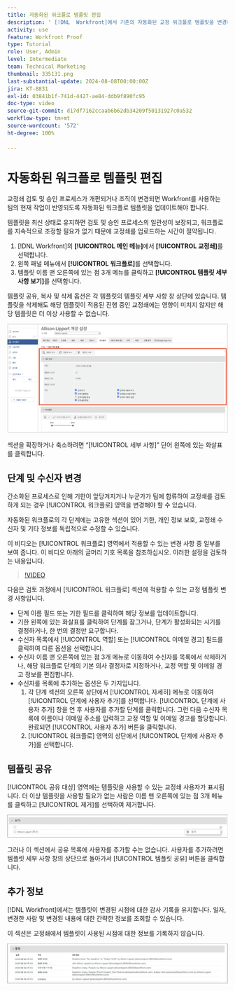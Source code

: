 ```yaml
---
title: 자동화된 워크플로 템플릿 편집
description: ' [!DNL  Workfront]에서 기존의 자동화된 교정 워크플로 템플릿을 변경하는 방법을 알아봅니다.'
activity: use
feature: Workfront Proof
type: Tutorial
role: User, Admin
level: Intermediate
team: Technical Marketing
thumbnail: 335131.png
last-substantial-update: 2024-08-08T00:00:00Z
jira: KT-8831
exl-id: 03841b1f-741d-4427-ae84-ddb9f890fc95
doc-type: video
source-git-commit: d17df7162ccaab6b62db34209f50131927c0a532
workflow-type: tm+mt
source-wordcount: '572'
ht-degree: 100%

---
```


# 자동화된 워크플로 템플릿 편집

교정쇄 검토 및 승인 프로세스가 개편되거나 조직이 변경되면 Workfront를 사용하는 팀의 현재 작업이 반영되도록 자동화된 워크플로 템플릿을 업데이트해야 합니다.

템플릿을 최신 상태로 유지하면 검토 및 승인 프로세스의 일관성이 보장되고, 워크플로를 지속적으로 조정할 필요가 없기 때문에 교정쇄를 업로드하는 시간이 절약됩니다.

1. [!DNL Workfront]의 **[!UICONTROL 메인 메뉴]**&#x200B;에서 **[!UICONTROL 교정쇄]**&#x200B;를 선택합니다.
1. 왼쪽 패널 메뉴에서 **[!UICONTROL 워크플로]**&#x200B;를 선택합니다.
1. 템플릿 이름 맨 오른쪽에 있는 점 3개 메뉴를 클릭하고 **[!UICONTROL 템플릿 세부 사항 보기]**&#x200B;를 선택합니다.

템플릿 공유, 복사 및 삭제 옵션은 각 템플릿의 템플릿 세부 사항 창 상단에 있습니다. 템플릿을 삭제해도 해당 템플릿이 적용된 진행 중인 교정쇄에는 영향이 미치지 않지만 해당 템플릿은 더 이상 사용할 수 없습니다.

![템플릿 세부 사항 창](assets/proof-system-setup-edit-templates-details-area.png)


섹션을 확장하거나 축소하려면 “[!UICONTROL 세부 사항]” 단어 왼쪽에 있는 화살표를 클릭합니다.

## 단계 및 수신자 변경

간소화된 프로세스로 인해 기한이 앞당겨지거나 누군가가 팀에 합류하여 교정쇄를 검토하게 되는 경우 [!UICONTROL 워크플로] 영역을 변경해야 할 수 있습니다.

자동화된 워크플로의 각 단계에는 고유한 섹션이 있어 기한, 개인 정보 보호, 교정쇄 수신자 및 기타 정보를 독립적으로 수정할 수 있습니다.

이 비디오는 [!UICONTROL 워크플로] 영역에서 적용할 수 있는 변경 사항 중 일부를 보여 줍니다. 이 비디오 아래의 글머리 기호 목록을 참조하십시오. 이러한 설정을 검토하는 내용입니다.

>[!VIDEO](https://video.tv.adobe.com/v/335131/?quality=12&learn=on&enablevpops)

다음은 검토 과정에서 [!UICONTROL 워크플로] 섹션에 적용할 수 있는 교정 템플릿 변경 사항입니다.

* 단계 이름 필드 또는 기한 필드를 클릭하여 해당 정보를 업데이트합니다.
* 기한 왼쪽에 있는 화살표를 클릭하여 단계를 잠그거나, 단계가 활성화되는 시기를 결정하거나, 한 번의 결정만 요구합니다.
* 수신자 목록에서 [!UICONTROL 역할] 또는 [!UICONTROL 이메일 경고] 필드를 클릭하여 다른 옵션을 선택합니다.
* 수신자 이름 맨 오른쪽에 있는 점 3개 메뉴로 이동하여 수신자를 목록에서 삭제하거나, 해당 워크플로 단계의 기본 의사 결정자로 지정하거나, 교정 역할 및 이메일 경고 정보를 편집합니다.
* 수신자를 목록에 추가하는 옵션은 두 가지입니다.
   1. 각 단계 섹션의 오른쪽 상단에서 [!UICONTROL 자세히] 메뉴로 이동하여 [!UICONTROL 단계에 사용자 추가]를 선택합니다. [!UICONTROL 단계에 사용자 추가] 창을 연 후 사용자를 추가할 단계를 클릭합니다. 그런 다음 수신자 목록에 이름이나 이메일 주소를 입력하고 교정 역할 및 이메일 경고를 할당합니다. 완료되면 [!UICONTROL 사용자 추가] 버튼을 클릭합니다.
   1. [!UICONTROL 워크플로] 영역의 상단에서 [!UICONTROL 단계에 사용자 추가]를 선택합니다.

## 템플릿 공유

[!UICONTROL 공유 대상] 영역에는 템플릿을 사용할 수 있는 교정쇄 사용자가 표시됩니다. 더 이상 템플릿을 사용할 필요가 없는 사람은 이름 맨 오른쪽에 있는 점 3개 메뉴를 클릭하고 [!UICONTROL 제거]를 선택하여 제거합니다.

![[!UICONTROL 공유 대상] 목록](assets/proof-system-setups-edit-template-shared-with.png)

그러나 이 섹션에서 공유 목록에 사용자를 추가할 수는 없습니다. 사용자를 추가하려면 템플릿 세부 사항 창의 상단으로 돌아가서 [!UICONTROL 템플릿 공유] 버튼을 클릭합니다.

## 추가 정보

[!DNL Workfront]에서는 템플릿이 변경된 시점에 대한 감사 기록을 유지합니다. 일자, 변경한 사람 및 변경된 내용에 대한 간략한 정보를 조회할 수 있습니다.

이 섹션은 교정쇄에서 템플릿이 사용된 시점에 대한 정보를 기록하지 않습니다.

![교정 활동 목록](assets/proof-system-setups-edit-template-activity.png)
